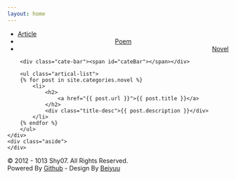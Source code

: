 ```yaml
---
layout: home
---
```


<div class="index-content novel">
    <div class="section">
        <ul class="artical-cate">
            <li><a href="/"><span>Article</span></a></li>
            <li style="text-align:center"><a href="/poem"><span>Poem</span></a></li>
            <li class="on" style="text-align:right"><a href="/novel"><span>Novel</span></a></li>
        </ul>

        <div class="cate-bar"><span id="cateBar"></span></div>

        <ul class="artical-list">
        {% for post in site.categories.novel %}
            <li>
                <h2>
                    <a href="{{ post.url }}">{{ post.title }}</a>
                </h2>
                <div class="title-desc">{{ post.description }}</div>
            </li>
        {% endfor %}
        </ul>
    </div>
    <div class="aside">
    </div>
</div>
<div id="footer">
    <div class="copyright">&copy; 2012 - 1013 Shy07. All Rights Reserved.</div>
    <div class="designed">Powered By <a href="http://pages.github.com/">Github</a> - Design By <a href="http://beiyuu.com">Beiyuu</a></div>
</div>
